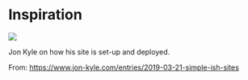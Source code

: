 # Inspiration

![](https://db-feed.s3.amazonaws.com/legacy/Screen_Shot_2019_04_04_at_11_06_30_AM-1554390443432.png)

Jon Kyle on how his site is set-up and deployed.

From: https://www.jon-kyle.com/entries/2019-03-21-simple-ish-sites